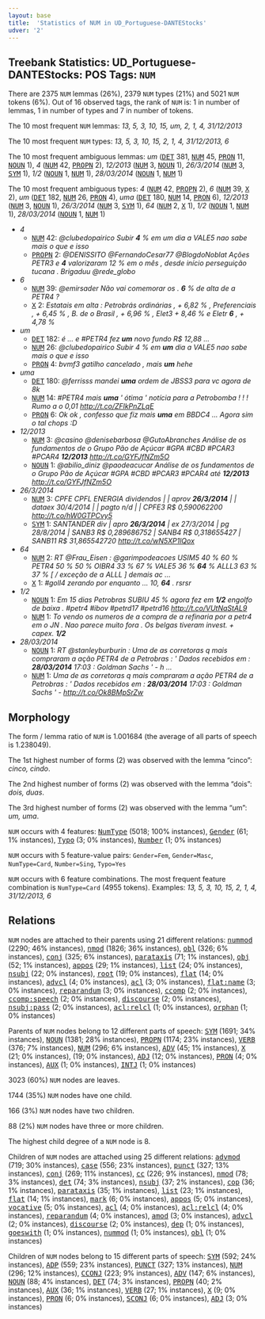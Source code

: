 ```yaml
---
layout: base
title:  'Statistics of NUM in UD_Portuguese-DANTEStocks'
udver: '2'
---
```


## Treebank Statistics: UD_Portuguese-DANTEStocks: POS Tags: `NUM`

There are 2375 `NUM` lemmas (26%), 2379 `NUM` types (21%) and 5021 `NUM` tokens (6%).
Out of 16 observed tags, the rank of `NUM` is: 1 in number of lemmas, 1 in number of types and 7 in number of tokens.

The 10 most frequent `NUM` lemmas: <em>13, 5, 3, 10, 15, um, 2, 1, 4, 31/12/2013</em>

The 10 most frequent `NUM` types:  <em>13, 5, 3, 10, 15, 2, 1, 4, 31/12/2013, 6</em>

The 10 most frequent ambiguous lemmas: <em>um</em> (<tt><a href="pt_dantestocks-pos-DET.html">DET</a></tt> 381, <tt><a href="pt_dantestocks-pos-NUM.html">NUM</a></tt> 45, <tt><a href="pt_dantestocks-pos-PRON.html">PRON</a></tt> 11, <tt><a href="pt_dantestocks-pos-NOUN.html">NOUN</a></tt> 1), <em>4</em> (<tt><a href="pt_dantestocks-pos-NUM.html">NUM</a></tt> 42, <tt><a href="pt_dantestocks-pos-PROPN.html">PROPN</a></tt> 2), <em>12/2013</em> (<tt><a href="pt_dantestocks-pos-NUM.html">NUM</a></tt> 3, <tt><a href="pt_dantestocks-pos-NOUN.html">NOUN</a></tt> 1), <em>26/3/2014</em> (<tt><a href="pt_dantestocks-pos-NUM.html">NUM</a></tt> 3, <tt><a href="pt_dantestocks-pos-SYM.html">SYM</a></tt> 1), <em>1/2</em> (<tt><a href="pt_dantestocks-pos-NOUN.html">NOUN</a></tt> 1, <tt><a href="pt_dantestocks-pos-NUM.html">NUM</a></tt> 1), <em>28/03/2014</em> (<tt><a href="pt_dantestocks-pos-NOUN.html">NOUN</a></tt> 1, <tt><a href="pt_dantestocks-pos-NUM.html">NUM</a></tt> 1)

The 10 most frequent ambiguous types:  <em>4</em> (<tt><a href="pt_dantestocks-pos-NUM.html">NUM</a></tt> 42, <tt><a href="pt_dantestocks-pos-PROPN.html">PROPN</a></tt> 2), <em>6</em> (<tt><a href="pt_dantestocks-pos-NUM.html">NUM</a></tt> 39, <tt><a href="pt_dantestocks-pos-X.html">X</a></tt> 2), <em>um</em> (<tt><a href="pt_dantestocks-pos-DET.html">DET</a></tt> 182, <tt><a href="pt_dantestocks-pos-NUM.html">NUM</a></tt> 26, <tt><a href="pt_dantestocks-pos-PRON.html">PRON</a></tt> 4), <em>uma</em> (<tt><a href="pt_dantestocks-pos-DET.html">DET</a></tt> 180, <tt><a href="pt_dantestocks-pos-NUM.html">NUM</a></tt> 14, <tt><a href="pt_dantestocks-pos-PRON.html">PRON</a></tt> 6), <em>12/2013</em> (<tt><a href="pt_dantestocks-pos-NUM.html">NUM</a></tt> 3, <tt><a href="pt_dantestocks-pos-NOUN.html">NOUN</a></tt> 1), <em>26/3/2014</em> (<tt><a href="pt_dantestocks-pos-NUM.html">NUM</a></tt> 3, <tt><a href="pt_dantestocks-pos-SYM.html">SYM</a></tt> 1), <em>64</em> (<tt><a href="pt_dantestocks-pos-NUM.html">NUM</a></tt> 2, <tt><a href="pt_dantestocks-pos-X.html">X</a></tt> 1), <em>1/2</em> (<tt><a href="pt_dantestocks-pos-NOUN.html">NOUN</a></tt> 1, <tt><a href="pt_dantestocks-pos-NUM.html">NUM</a></tt> 1), <em>28/03/2014</em> (<tt><a href="pt_dantestocks-pos-NOUN.html">NOUN</a></tt> 1, <tt><a href="pt_dantestocks-pos-NUM.html">NUM</a></tt> 1)


* <em>4</em>
  * <tt><a href="pt_dantestocks-pos-NUM.html">NUM</a></tt> 42: <em>@clubedopairico Subir <b>4</b> % em um dia a VALE5 nao sabe mais o que e isso</em>
  * <tt><a href="pt_dantestocks-pos-PROPN.html">PROPN</a></tt> 2: <em>@DENISSITO @FernandoCesar77 @BlogdoNoblat Ações PETR3 e <b>4</b> valorizaram 12 % em o mês , desde início perseguição tucana . Brigaduu @rede_globo</em>
* <em>6</em>
  * <tt><a href="pt_dantestocks-pos-NUM.html">NUM</a></tt> 39: <em>@emirsader Não vai comemorar os . <b>6</b> % de alta de a PETR4 ?</em>
  * <tt><a href="pt_dantestocks-pos-X.html">X</a></tt> 2: <em>Estatais em alta : Petrobrás ordinárias , + 6,82 % , Preferenciais , + 6,45 % , B. de o Brasil , + 6,96 % , Elet3 + 8,46 % e Eletr <b>6</b> , + 4,78 %</em>
* <em>um</em>
  * <tt><a href="pt_dantestocks-pos-DET.html">DET</a></tt> 182: <em>é ... e #PETR4 fez <b>um</b> novo fundo R$ 12,88 ...</em>
  * <tt><a href="pt_dantestocks-pos-NUM.html">NUM</a></tt> 26: <em>@clubedopairico Subir 4 % em <b>um</b> dia a VALE5 nao sabe mais o que e isso</em>
  * <tt><a href="pt_dantestocks-pos-PRON.html">PRON</a></tt> 4: <em>bvmf3 gatilho cancelado , mais <b>um</b> hehe</em>
* <em>uma</em>
  * <tt><a href="pt_dantestocks-pos-DET.html">DET</a></tt> 180: <em>@ferrisss mandei <b>uma</b> ordem de JBSS3 para vc agora de 8k</em>
  * <tt><a href="pt_dantestocks-pos-NUM.html">NUM</a></tt> 14: <em>#PETR4 mais <b>uma</b> ' ótima ' notícia para a Petrobomba ! ! ! Rumo a o 0,01 http://t.co/ZFlkPnZLqE</em>
  * <tt><a href="pt_dantestocks-pos-PRON.html">PRON</a></tt> 6: <em>Ok ok , confesso que fiz mais <b>uma</b> em BBDC4 ... Agora sim o tal chops :D</em>
* <em>12/2013</em>
  * <tt><a href="pt_dantestocks-pos-NUM.html">NUM</a></tt> 3: <em>@casino @denisebarbosa @GutoAbranches Análise de os fundamentos de o Grupo Pão de Açúcar #GPA #CBD #PCAR3 #PCAR4 <b>12/2013</b> http://t.co/GYFJfNZm5O</em>
  * <tt><a href="pt_dantestocks-pos-NOUN.html">NOUN</a></tt> 1: <em>@abilio_diniz @paodeacucar Análise de os fundamentos de o Grupo Pão de Açúcar #GPA #CBD #PCAR3 #PCAR4 até <b>12/2013</b> http://t.co/GYFJfNZm5O</em>
* <em>26/3/2014</em>
  * <tt><a href="pt_dantestocks-pos-NUM.html">NUM</a></tt> 3: <em>CPFE CPFL ENERGIA dividendos | | aprov <b>26/3/2014</b> | | dataex 30/4/2014 | | pagto n/d | | CPFE3 R$ 0,590062200 http://t.co/hW0GTPCvy5</em>
  * <tt><a href="pt_dantestocks-pos-SYM.html">SYM</a></tt> 1: <em>SANTANDER div | apro <b>26/3/2014</b> | ex 27/3/2014 | pg 28/8/2014 | SANB3 R$ 0,289686752 | SANB4 R$ 0,318655427 | SANB11 R$ 31,865542720 http://t.co/wN5XP1lQox</em>
* <em>64</em>
  * <tt><a href="pt_dantestocks-pos-NUM.html">NUM</a></tt> 2: <em>RT @Frau_Eisen : @garimpodeacoes USIM5 40 % 60 % PETR4 50 % 50 % OIBR4 33 % 67 % VALE5 36 % <b>64</b> % ALLL3 63 % 37 % [ / exceção de a ALLL ] demais ac …</em>
  * <tt><a href="pt_dantestocks-pos-X.html">X</a></tt> 1: <em>#goll4 zerando por enquanto ... 10, <b>64</b> . rsrsr</em>
* <em>1/2</em>
  * <tt><a href="pt_dantestocks-pos-NOUN.html">NOUN</a></tt> 1: <em>Em 15 dias Petrobras SUBIU 45 % agora fez em <b>1/2</b> engolfo de baixa . #petr4 #ibov #petrd17 #petrd16 http://t.co/VUtNaStAL9</em>
  * <tt><a href="pt_dantestocks-pos-NUM.html">NUM</a></tt> 1: <em>To vendo os numeros de a compra de a refinaria por a petr4 em o JN . Nao parece muito fora . Os belgas tiveram invest. + capex. <b>1/2</b></em>
* <em>28/03/2014</em>
  * <tt><a href="pt_dantestocks-pos-NOUN.html">NOUN</a></tt> 1: <em>RT @stanleyburburin : Uma de as corretoras q mais compraram a ação PETR4 de a Petrobras : ' Dados recebidos em : <b>28/03/2014</b> 17:03 : Goldman Sachs ' - h …</em>
  * <tt><a href="pt_dantestocks-pos-NUM.html">NUM</a></tt> 1: <em>Uma de as corretoras q mais compraram a ação PETR4 de a Petrobras : ' Dados recebidos em : <b>28/03/2014</b> 17:03 : Goldman Sachs ' - http://t.co/Ok8BMpSrZw</em>

## Morphology

The form / lemma ratio of `NUM` is 1.001684 (the average of all parts of speech is 1.238049).

The 1st highest number of forms (2) was observed with the lemma “cinco”: <em>cinco, cindo</em>.

The 2nd highest number of forms (2) was observed with the lemma “dois”: <em>dois, duas</em>.

The 3rd highest number of forms (2) was observed with the lemma “um”: <em>um, uma</em>.

`NUM` occurs with 4 features: <tt><a href="pt_dantestocks-feat-NumType.html">NumType</a></tt> (5018; 100% instances), <tt><a href="pt_dantestocks-feat-Gender.html">Gender</a></tt> (61; 1% instances), <tt><a href="pt_dantestocks-feat-Typo.html">Typo</a></tt> (3; 0% instances), <tt><a href="pt_dantestocks-feat-Number.html">Number</a></tt> (1; 0% instances)

`NUM` occurs with 5 feature-value pairs: `Gender=Fem`, `Gender=Masc`, `NumType=Card`, `Number=Sing`, `Typo=Yes`

`NUM` occurs with 6 feature combinations.
The most frequent feature combination is `NumType=Card` (4955 tokens).
Examples: <em>13, 5, 3, 10, 15, 2, 1, 4, 31/12/2013, 6</em>


## Relations

`NUM` nodes are attached to their parents using 21 different relations: <tt><a href="pt_dantestocks-dep-nummod.html">nummod</a></tt> (2290; 46% instances), <tt><a href="pt_dantestocks-dep-nmod.html">nmod</a></tt> (1826; 36% instances), <tt><a href="pt_dantestocks-dep-obl.html">obl</a></tt> (326; 6% instances), <tt><a href="pt_dantestocks-dep-conj.html">conj</a></tt> (325; 6% instances), <tt><a href="pt_dantestocks-dep-parataxis.html">parataxis</a></tt> (71; 1% instances), <tt><a href="pt_dantestocks-dep-obj.html">obj</a></tt> (52; 1% instances), <tt><a href="pt_dantestocks-dep-appos.html">appos</a></tt> (29; 1% instances), <tt><a href="pt_dantestocks-dep-list.html">list</a></tt> (24; 0% instances), <tt><a href="pt_dantestocks-dep-nsubj.html">nsubj</a></tt> (22; 0% instances), <tt><a href="pt_dantestocks-dep-root.html">root</a></tt> (19; 0% instances), <tt><a href="pt_dantestocks-dep-flat.html">flat</a></tt> (14; 0% instances), <tt><a href="pt_dantestocks-dep-advcl.html">advcl</a></tt> (4; 0% instances), <tt><a href="pt_dantestocks-dep-acl.html">acl</a></tt> (3; 0% instances), <tt><a href="pt_dantestocks-dep-flat-name.html">flat:name</a></tt> (3; 0% instances), <tt><a href="pt_dantestocks-dep-reparandum.html">reparandum</a></tt> (3; 0% instances), <tt><a href="pt_dantestocks-dep-ccomp.html">ccomp</a></tt> (2; 0% instances), <tt><a href="pt_dantestocks-dep-ccomp-speech.html">ccomp:speech</a></tt> (2; 0% instances), <tt><a href="pt_dantestocks-dep-discourse.html">discourse</a></tt> (2; 0% instances), <tt><a href="pt_dantestocks-dep-nsubj-pass.html">nsubj:pass</a></tt> (2; 0% instances), <tt><a href="pt_dantestocks-dep-acl-relcl.html">acl:relcl</a></tt> (1; 0% instances), <tt><a href="pt_dantestocks-dep-orphan.html">orphan</a></tt> (1; 0% instances)

Parents of `NUM` nodes belong to 12 different parts of speech: <tt><a href="pt_dantestocks-pos-SYM.html">SYM</a></tt> (1691; 34% instances), <tt><a href="pt_dantestocks-pos-NOUN.html">NOUN</a></tt> (1381; 28% instances), <tt><a href="pt_dantestocks-pos-PROPN.html">PROPN</a></tt> (1174; 23% instances), <tt><a href="pt_dantestocks-pos-VERB.html">VERB</a></tt> (376; 7% instances), <tt><a href="pt_dantestocks-pos-NUM.html">NUM</a></tt> (296; 6% instances), <tt><a href="pt_dantestocks-pos-ADV.html">ADV</a></tt> (45; 1% instances), <tt><a href="pt_dantestocks-pos-X.html">X</a></tt> (21; 0% instances),  (19; 0% instances), <tt><a href="pt_dantestocks-pos-ADJ.html">ADJ</a></tt> (12; 0% instances), <tt><a href="pt_dantestocks-pos-PRON.html">PRON</a></tt> (4; 0% instances), <tt><a href="pt_dantestocks-pos-AUX.html">AUX</a></tt> (1; 0% instances), <tt><a href="pt_dantestocks-pos-INTJ.html">INTJ</a></tt> (1; 0% instances)

3023 (60%) `NUM` nodes are leaves.

1744 (35%) `NUM` nodes have one child.

166 (3%) `NUM` nodes have two children.

88 (2%) `NUM` nodes have three or more children.

The highest child degree of a `NUM` node is 8.

Children of `NUM` nodes are attached using 25 different relations: <tt><a href="pt_dantestocks-dep-advmod.html">advmod</a></tt> (719; 30% instances), <tt><a href="pt_dantestocks-dep-case.html">case</a></tt> (556; 23% instances), <tt><a href="pt_dantestocks-dep-punct.html">punct</a></tt> (327; 13% instances), <tt><a href="pt_dantestocks-dep-conj.html">conj</a></tt> (269; 11% instances), <tt><a href="pt_dantestocks-dep-cc.html">cc</a></tt> (226; 9% instances), <tt><a href="pt_dantestocks-dep-nmod.html">nmod</a></tt> (78; 3% instances), <tt><a href="pt_dantestocks-dep-det.html">det</a></tt> (74; 3% instances), <tt><a href="pt_dantestocks-dep-nsubj.html">nsubj</a></tt> (37; 2% instances), <tt><a href="pt_dantestocks-dep-cop.html">cop</a></tt> (36; 1% instances), <tt><a href="pt_dantestocks-dep-parataxis.html">parataxis</a></tt> (35; 1% instances), <tt><a href="pt_dantestocks-dep-list.html">list</a></tt> (23; 1% instances), <tt><a href="pt_dantestocks-dep-flat.html">flat</a></tt> (14; 1% instances), <tt><a href="pt_dantestocks-dep-mark.html">mark</a></tt> (6; 0% instances), <tt><a href="pt_dantestocks-dep-appos.html">appos</a></tt> (5; 0% instances), <tt><a href="pt_dantestocks-dep-vocative.html">vocative</a></tt> (5; 0% instances), <tt><a href="pt_dantestocks-dep-acl.html">acl</a></tt> (4; 0% instances), <tt><a href="pt_dantestocks-dep-acl-relcl.html">acl:relcl</a></tt> (4; 0% instances), <tt><a href="pt_dantestocks-dep-reparandum.html">reparandum</a></tt> (4; 0% instances), <tt><a href="pt_dantestocks-dep-amod.html">amod</a></tt> (3; 0% instances), <tt><a href="pt_dantestocks-dep-advcl.html">advcl</a></tt> (2; 0% instances), <tt><a href="pt_dantestocks-dep-discourse.html">discourse</a></tt> (2; 0% instances), <tt><a href="pt_dantestocks-dep-dep.html">dep</a></tt> (1; 0% instances), <tt><a href="pt_dantestocks-dep-goeswith.html">goeswith</a></tt> (1; 0% instances), <tt><a href="pt_dantestocks-dep-nummod.html">nummod</a></tt> (1; 0% instances), <tt><a href="pt_dantestocks-dep-obl.html">obl</a></tt> (1; 0% instances)

Children of `NUM` nodes belong to 15 different parts of speech: <tt><a href="pt_dantestocks-pos-SYM.html">SYM</a></tt> (592; 24% instances), <tt><a href="pt_dantestocks-pos-ADP.html">ADP</a></tt> (559; 23% instances), <tt><a href="pt_dantestocks-pos-PUNCT.html">PUNCT</a></tt> (327; 13% instances), <tt><a href="pt_dantestocks-pos-NUM.html">NUM</a></tt> (296; 12% instances), <tt><a href="pt_dantestocks-pos-CCONJ.html">CCONJ</a></tt> (223; 9% instances), <tt><a href="pt_dantestocks-pos-ADV.html">ADV</a></tt> (147; 6% instances), <tt><a href="pt_dantestocks-pos-NOUN.html">NOUN</a></tt> (88; 4% instances), <tt><a href="pt_dantestocks-pos-DET.html">DET</a></tt> (74; 3% instances), <tt><a href="pt_dantestocks-pos-PROPN.html">PROPN</a></tt> (40; 2% instances), <tt><a href="pt_dantestocks-pos-AUX.html">AUX</a></tt> (36; 1% instances), <tt><a href="pt_dantestocks-pos-VERB.html">VERB</a></tt> (27; 1% instances), <tt><a href="pt_dantestocks-pos-X.html">X</a></tt> (9; 0% instances), <tt><a href="pt_dantestocks-pos-PRON.html">PRON</a></tt> (6; 0% instances), <tt><a href="pt_dantestocks-pos-SCONJ.html">SCONJ</a></tt> (6; 0% instances), <tt><a href="pt_dantestocks-pos-ADJ.html">ADJ</a></tt> (3; 0% instances)

